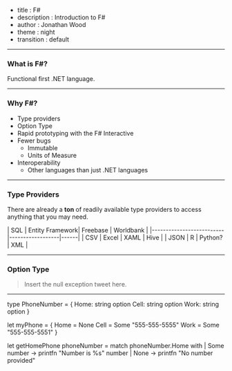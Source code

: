 - title : F#
- description : Introduction to F#
- author : Jonathan Wood
- theme : night
- transition : default

***

### What is F#?

Functional first .NET language.


***

### Why F#?

- Type providers
- Option Type
- Rapid prototyping with the F# Interactive
- Fewer bugs
  - Immutable
  - Units of Measure
- Interoperability
  - Other languages than just .NET languages
  
***

### Type Providers
There are already a **ton** of readily available type providers to access anything that you may need.

| SQL  |  Entity Framework| Freebase   | Worldbank   |
|--------------------------|------------------|------|
| CSV  | Excel | XAML | Hive |
| JSON | R | Python? | XML |

***

### Option Type

> Insert the null exception tweet here.

---

  type PhoneNumber = { Home: string option
                       Cell: string option
                       Work: string option
                     }

  let myPhone = { Home = None
                  Cell = Some "555-555-5555"
                  Work = Some "555-555-5551"
                }

  let getHomePhone phoneNumber =
      match phoneNumber.Home with
      | Some number -> printfn "Number is %s" number
      | None -> printfn "No number provided"